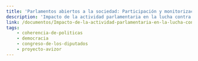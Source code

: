 ```yaml
---
title: 'Parlamentos abiertos a la sociedad: Participación y monitorización'
description: 'Impacto de la actividad parlamentaria en la lucha contra la pobreza'
link: /documentos/Impacto-de-la-actividad-parlamentaria-en-la-lucha-contra-la-pobreza-Fundacion-Alternativas.pdf
tags:
    - coherencia-de-politicas
    - democracia
    - congreso-de-los-diputados
    - proyecto-avizor
---
```

